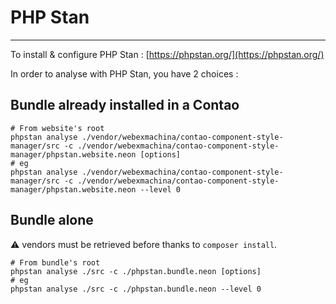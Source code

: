 # PHP Stan
---

To install & configure PHP Stan : [https://phpstan.org/](https://phpstan.org/)

In order to analyse with PHP Stan, you have 2 choices :

## Bundle already installed in a Contao

```shell
# From website's root
phpstan analyse ./vendor/webexmachina/contao-component-style-manager/src -c ./vendor/webexmachina/contao-component-style-manager/phpstan.website.neon [options]
# eg
phpstan analyse ./vendor/webexmachina/contao-component-style-manager/src -c ./vendor/webexmachina/contao-component-style-manager/phpstan.website.neon --level 0
```

## Bundle alone

:warning: vendors must be retrieved before thanks to `composer install`.

```shell
# From bundle's root
phpstan analyse ./src -c ./phpstan.bundle.neon [options]
# eg
phpstan analyse ./src -c ./phpstan.bundle.neon --level 0
```